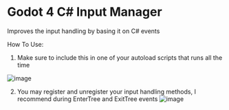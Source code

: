 # Godot 4 C# Input Manager
Improves the input handling by basing it on C# events


How To Use:

1. Make sure to include this in one of your autoload scripts that runs all the time

![image](https://github.com/TheHyper-Dev/Godot-4-C-Sharp-Input-Manager/assets/32967925/c9b20b70-97fc-47db-897f-34693834a303)

2. You may register and unregister your input handling methods, I recommend during EnterTree and ExitTree events
   ![image](https://github.com/TheHyper-Dev/Godot-4-C-Sharp-Input-Manager/assets/32967925/80443cc9-5269-46a4-993d-2d6c6f451600)


